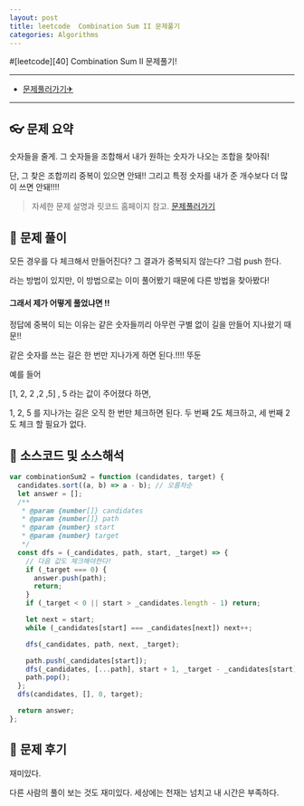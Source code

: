 ```yaml
---
layout: post
title: leetcode  Combination Sum II 문제풀기
categories: Algorithms
---
```


#[leetcode][40] Combination Sum II 문제풀기!

---

- [문제풀러가기✈](https://leetcode.com/problems/combination-sum-ii/)

---

## 👓 문제 요약

숫자들을 줄게. 그 숫자들을 조합해서 내가 원하는 숫자가 나오는 조합을 찾아줘!

단, 그 찾은 조합끼리 중복이 있으면 안돼!! 그리고 특정 숫자를 내가 준 개수보다 더 많이 쓰면 안돼!!!!

> 자세한 문제 설명과 릿코드 홈페이지 참고. [문제풀러가기](https://leetcode.com/problems/combination-sum-ii/)

## 🔑 문제 풀이

모든 경우를 다 체크해서 만들어진다? 그 결과가 중복되지 않는다? 그럼 push 한다.

라는 방법이 있지만, 이 방법으로는 이미 풀어봤기 때문에 다른 방법을 찾아봤다!

#### 그래서 제가 어떻게 풀었냐면 !!

정답에 중복이 되는 이유는 같은 숫자들끼리 아무런 구별 없이 길을 만들어 지나왔기 때문!!

같은 숫자를 쓰는 길은 한 번만 지나가게 하면 된다.!!!! 뚜둔

예를 들어

[1, 2, 2 ,2 ,5] , 5 라는 값이 주어졌다 하면,

1, 2, 5 를 지나가는 길은 오직 한 번만 체크하면 된다.
두 번째 2도 체크하고, 세 번째 2도 체크 할 필요가 없다.

## 🥽 소스코드 및 소스해석

```javascript
var combinationSum2 = function (candidates, target) {
  candidates.sort((a, b) => a - b); // 오름차순
  let answer = [];
  /**
   * @param {number[]} candidates
   * @param {number[]} path
   * @param {number} start
   * @param {number} target
   */
  const dfs = (_candidates, path, start, _target) => {
    // 다음 값도 체크해야한다!
    if (_target === 0) {
      answer.push(path);
      return;
    }
    if (_target < 0 || start > _candidates.length - 1) return;

    let next = start;
    while (_candidates[start] === _candidates[next]) next++;

    dfs(_candidates, path, next, _target);

    path.push(_candidates[start]);
    dfs(_candidates, [...path], start + 1, _target - _candidates[start]);
    path.pop();
  };
  dfs(candidates, [], 0, target);

  return answer;
};
```

## 🔨 문제 후기

재미있다.

다른 사람의 풀이 보는 것도 재미있다.
세상에는 천재는 넘치고 내 시간은 부족하다.
